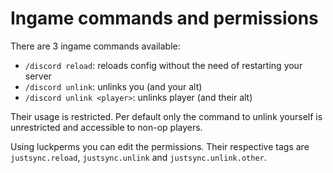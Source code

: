 # Ingame commands and permissions

There are 3 ingame commands available:
- `/discord reload`: reloads config without the need of restarting your server
- `/discord unlink`: unlinks you (and your alt)
- `/discord unlink <player>`: unlinks player (and their alt)

Their usage is restricted. Per default only the command to unlink yourself is unrestricted and accessible to non-op players.

Using luckperms you can edit the permissions. Their respective tags are `justsync.reload`, `justsync.unlink` and `justsync.unlink.other`.
